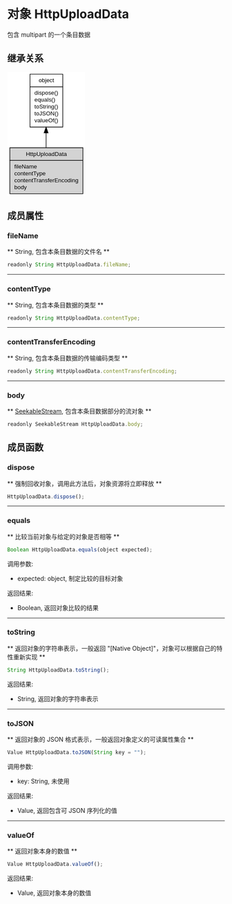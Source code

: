 # 对象 HttpUploadData
包含 multipart 的一个条目数据

## 继承关系
<div class="inherits"><svg width="135pt" height="216pt" viewBox="0.00 0.00 135.00 216.00" xmlns="http://www.w3.org/2000/svg" xmlns:xlink="http://www.w3.org/1999/xlink">
<g id="graph0" class="graph" transform="scale(1 1) rotate(0) translate(4 212)">
<title>%0</title>
<polygon fill="#ffffff" stroke="transparent" points="-4,4 -4,-212 131,-212 131,4 -4,4"/>
<!-- object -->
<g id="node1" class="node">
<title>object</title>
<g id="a_node1"><a xlink:href="object.md" xlink:title="object">
<polygon fill="#ffffff" stroke="transparent" points="35,-116 35,-208 92,-208 92,-116 35,-116"/>
<polygon fill="none" stroke="#000000" points="35.5,-186 35.5,-208 92.5,-208 92.5,-186 35.5,-186"/>
<text text-anchor="start" x="50.6625" y="-194" font-family="Helvetica,sans-Serif" font-size="10.00" fill="#000000">object</text>
<polygon fill="none" stroke="#000000" points="35.5,-116 35.5,-186 92.5,-186 92.5,-116 35.5,-116"/>
<text text-anchor="start" x="40.5" y="-172" font-family="Helvetica,sans-Serif" font-size="10.00" fill="#000000"> dispose()</text>
<text text-anchor="start" x="40.5" y="-160" font-family="Helvetica,sans-Serif" font-size="10.00" fill="#000000"> equals()</text>
<text text-anchor="start" x="40.5" y="-148" font-family="Helvetica,sans-Serif" font-size="10.00" fill="#000000"> toString()</text>
<text text-anchor="start" x="40.5" y="-136" font-family="Helvetica,sans-Serif" font-size="10.00" fill="#000000"> toJSON()</text>
<text text-anchor="start" x="40.5" y="-124" font-family="Helvetica,sans-Serif" font-size="10.00" fill="#000000"> valueOf()</text>
</a>
</g>
</g>
<!-- HttpUploadData -->
<g id="node2" class="node">
<title>HttpUploadData</title>
<g id="a_node2"><a xlink:title="HttpUploadData">
<polygon fill="#d3d3d3" stroke="transparent" points="0,0 0,-80 127,-80 127,0 0,0"/>
<polygon fill="none" stroke="#000000" points=".5,-58 .5,-80 127.5,-80 127.5,-58 .5,-58"/>
<text text-anchor="start" x="28.437" y="-66" font-family="Helvetica,sans-Serif" font-size="10.00" fill="#000000">HttpUploadData</text>
<polygon fill="none" stroke="#000000" points=".5,0 .5,-58 127.5,-58 127.5,0 .5,0"/>
<text text-anchor="start" x="5.5" y="-44" font-family="Helvetica,sans-Serif" font-size="10.00" fill="#000000"> fileName</text>
<text text-anchor="start" x="5.5" y="-32" font-family="Helvetica,sans-Serif" font-size="10.00" fill="#000000"> contentType</text>
<text text-anchor="start" x="5.5" y="-20" font-family="Helvetica,sans-Serif" font-size="10.00" fill="#000000"> contentTransferEncoding</text>
<text text-anchor="start" x="5.5" y="-8" font-family="Helvetica,sans-Serif" font-size="10.00" fill="#000000"> body</text>
</a>
</g>
</g>
<!-- object&#45;&gt;HttpUploadData -->
<g id="edge1" class="edge">
<title>object-&gt;HttpUploadData</title>
<path fill="none" stroke="#000000" d="M63.5,-105.8267C63.5,-97.1786 63.5,-88.4003 63.5,-80.193"/>
<polygon fill="#000000" stroke="#000000" points="60.0001,-105.877 63.5,-115.877 67.0001,-105.8771 60.0001,-105.877"/>
</g>
</g>
</svg></div>

## 成员属性
        
### fileName
** String, 包含本条目数据的文件名 **
```JavaScript
readonly String HttpUploadData.fileName;
```

--------------------------
### contentType
** String, 包含本条目数据的类型 **
```JavaScript
readonly String HttpUploadData.contentType;
```

--------------------------
### contentTransferEncoding
** String, 包含本条目数据的传输编码类型 **
```JavaScript
readonly String HttpUploadData.contentTransferEncoding;
```

--------------------------
### body
** [SeekableStream](SeekableStream.md), 包含本条目数据部分的流对象 **
```JavaScript
readonly SeekableStream HttpUploadData.body;
```

## 成员函数
        
### dispose
** 强制回收对象，调用此方法后，对象资源将立即释放 **
```JavaScript
HttpUploadData.dispose();
```

--------------------------
### equals
** 比较当前对象与给定的对象是否相等 **
```JavaScript
Boolean HttpUploadData.equals(object expected);
```

调用参数:
* expected: object, 制定比较的目标对象

返回结果:
* Boolean, 返回对象比较的结果

--------------------------
### toString
** 返回对象的字符串表示，一般返回 "[Native Object]"，对象可以根据自己的特性重新实现 **
```JavaScript
String HttpUploadData.toString();
```

返回结果:
* String, 返回对象的字符串表示

--------------------------
### toJSON
** 返回对象的 JSON 格式表示，一般返回对象定义的可读属性集合 **
```JavaScript
Value HttpUploadData.toJSON(String key = "");
```

调用参数:
* key: String, 未使用

返回结果:
* Value, 返回包含可 JSON 序列化的值

--------------------------
### valueOf
** 返回对象本身的数值 **
```JavaScript
Value HttpUploadData.valueOf();
```

返回结果:
* Value, 返回对象本身的数值

